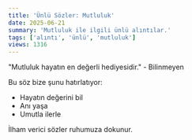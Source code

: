 ```yaml
---
title: 'Ünlü Sözler: Mutluluk'
date: 2025-06-21
summary: 'Mutluluk ile ilgili ünlü alıntılar.'
tags: ['alıntı', 'ünlü', 'mutluluk']
views: 1316
---
```


"Mutluluk hayatın en değerli hediyesidir." - Bilinmeyen

Bu söz bize şunu hatırlatıyor:
- Hayatın değerini bil
- Anı yaşa
- Umutla ilerle

İlham verici sözler ruhumuza dokunur.